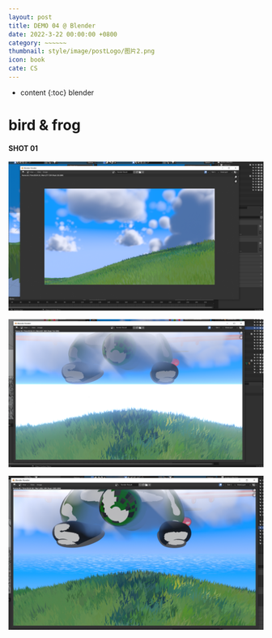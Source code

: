 ```yaml
---
layout: post
title: DEMO 04 @ Blender 
date: 2022-3-22 00:00:00 +0800
category: ~~~~~~
thumbnail: style/image/postLogo/图片2.png
icon: book
cate: CS
---
```



* content
{:toc}
blender



# bird & frog



#### SHOT 01

![1648220389333](style/image/ALL_MD_PIC/1648220389333.png)



![1648315579739](style/image/ALL_MD_PIC/1648315579739.png)



![1648317380744](style/image/ALL_MD_PIC/1648317380744.png)




